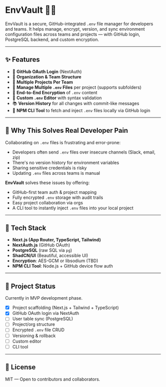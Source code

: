 # EnvVault 🌱🔐

EnvVault is a secure, GitHub-integrated `.env` file manager for developers and teams. It helps manage, encrypt, version, and sync environment configuration files across teams and projects — with GitHub login, PostgreSQL backend, and custom encryption.

---

## ✨ Features

- 🔐 **GitHub OAuth Login** (NextAuth)
- 🧠 **Organization & Team Structure**
- 📁 **Multiple Projects Per Team**
- 📄 **Manage Multiple `.env` Files** per project (supports subfolders)
- 🔏 **End-to-End Encryption** of `.env` content
- 📝 **Custom `.env` Editor** with syntax validation
- 📚 **Version History** for all changes with commit-like messages
- 🧪 **NPM CLI Tool** to fetch and inject `.env` files locally via GitHub login

---

## 🧩 Why This Solves Real Developer Pain

Collaborating on `.env` files is frustrating and error-prone:
- Developers often send `.env` files over insecure channels (Slack, email, zip)
- There's no version history for environment variables
- Sharing sensitive credentials is risky
- Updating `.env` files across teams is manual

**EnvVault** solves these issues by offering:
- GitHub-first team auth & project mapping
- Fully encrypted `.env` storage with audit trails
- Easy project collaboration via orgs
- A CLI tool to instantly inject `.env` files into your local project

---

## 🔧 Tech Stack

- **Next.js (App Router, TypeScript, Tailwind)**
- **NextAuth.js** (GitHub OAuth)
- **PostgreSQL** (raw SQL via `pg`)
- **ShadCN/UI** (Beautiful, accessible UI)
- **Encryption**: AES-GCM or libsodium (TBD)
- **NPM CLI Tool**: Node.js + GitHub device flow auth

---

## 🚧 Project Status

Currently in MVP development phase.

- [x] Project scaffolding (Next.js + Tailwind + TypeScript)
- [x] GitHub OAuth login via NextAuth
- [ ] User table sync (PostgreSQL)
- [ ] Project/org structure
- [ ] Encrypted `.env` file CRUD
- [ ] Versioning & rollback
- [ ] Custom editor
- [ ] CLI tool

---

## 📜 License

MIT — Open to contributors and collaborators.
